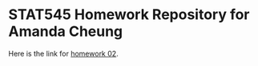 # STAT545 Homework Repository for Amanda Cheung

Here is the link for [homework 02](https://github.com/cheungamanda/STAT545-hw-cheung-amanda/tree/master/hw02). 